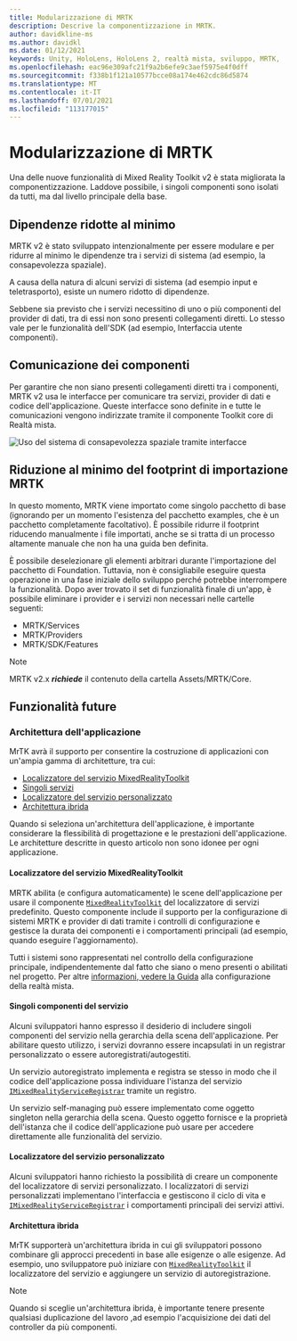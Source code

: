 ```yaml
---
title: Modularizzazione di MRTK
description: Descrive la componentizzazione in MRTK.
author: davidkline-ms
ms.author: davidkl
ms.date: 01/12/2021
keywords: Unity, HoloLens, HoloLens 2, realtà mista, sviluppo, MRTK,
ms.openlocfilehash: eac96e309afc21f9a2b6efe9c3aef5975e4f0dff
ms.sourcegitcommit: f338b1f121a10577bcce08a174e462cdc86d5874
ms.translationtype: MT
ms.contentlocale: it-IT
ms.lasthandoff: 07/01/2021
ms.locfileid: "113177015"
---
```

# <a name="mrtk-modularization"></a>Modularizzazione di MRTK

Una delle nuove funzionalità di Mixed Reality Toolkit v2 è stata migliorata la componentizzazione. Laddove possibile, i singoli componenti sono isolati da tutti, ma dal livello principale della base.

## <a name="minimized-dependencies"></a>Dipendenze ridotte al minimo

MRTK v2 è stato sviluppato intenzionalmente per essere modulare e per ridurre al minimo le dipendenze tra i servizi di sistema (ad esempio, la consapevolezza spaziale).

A causa della natura di alcuni servizi di sistema (ad esempio input e teletrasporto), esiste un numero ridotto di dipendenze.

Sebbene sia previsto che i servizi necessitino di uno o più componenti del provider di dati, tra di essi non sono presenti collegamenti diretti. Lo stesso vale per le funzionalità dell'SDK (ad esempio, Interfaccia utente componenti).

## <a name="component-communication"></a>Comunicazione dei componenti

Per garantire che non siano presenti collegamenti diretti tra i componenti, MRTK v2 usa le interfacce per comunicare tra servizi, provider di dati e codice dell'applicazione. Queste interfacce sono definite in e tutte le comunicazioni vengono indirizzate tramite il componente Toolkit core di Realtà mista.

![Uso del sistema di consapevolezza spaziale tramite interfacce](../features/images/packaging/AccessingViaInterfaces.png)

## <a name="minimizing-mrtk-import-footprint"></a>Riduzione al minimo del footprint di importazione MRTK

In questo momento, MRTK viene importato come singolo pacchetto di base (ignorando per un momento l'esistenza del pacchetto examples, che è un pacchetto completamente facoltativo). È possibile ridurre il footprint riducendo manualmente i file importati, anche se si tratta di un processo altamente manuale che non ha una guida ben definita.

È possibile deselezionare gli elementi arbitrari durante l'importazione del pacchetto di Foundation. Tuttavia, non è consigliabile eseguire questa operazione in una fase iniziale dello sviluppo perché potrebbe interrompere la funzionalità. Dopo aver trovato il set di funzionalità finale di un'app, è possibile eliminare i provider e i servizi non necessari nelle cartelle seguenti:

- MRTK/Services
- MRTK/Providers
- MRTK/SDK/Features

> [!NOTE]
> MRTK v2.x **_richiede_** il contenuto della cartella Assets/MRTK/Core.

## <a name="upcoming-features"></a>Funzionalità future

### <a name="application-architecture"></a>Architettura dell'applicazione

MrTK avrà il supporto per consentire la costruzione di applicazioni con un'ampia gamma di architetture, tra cui:

- [Localizzatore del servizio MixedRealityToolkit](#mixedrealitytoolkit-service-locator)
- [Singoli servizi](#individual-service-components)
- [Localizzatore del servizio personalizzato](#custom-service-locator)
- [Architettura ibrida](#hybrid-architecture)

Quando si seleziona un'architettura dell'applicazione, è importante considerare la flessibilità di progettazione e le prestazioni dell'applicazione. Le architetture descritte in questo articolo non sono idonee per ogni applicazione.

#### <a name="mixedrealitytoolkit-service-locator"></a>Localizzatore del servizio MixedRealityToolkit

MRTK abilita (e configura automaticamente) le scene dell'applicazione per usare il componente [`MixedRealityToolkit`](xref:Microsoft.MixedReality.Toolkit.MixedRealityToolkit) del localizzatore di servizi predefinito. Questo componente include il supporto per la configurazione di sistemi MRTK e provider di dati tramite i controlli di configurazione e gestisce la durata dei componenti e i comportamenti principali (ad esempio, quando eseguire l'aggiornamento).

Tutti i sistemi sono rappresentati nel controllo della configurazione principale, indipendentemente dal fatto che siano o meno presenti o abilitati nel progetto. Per altre [informazioni, vedere la Guida](../configuration/mixed-reality-configuration-guide.md) alla configurazione della realtà mista.

#### <a name="individual-service-components"></a>Singoli componenti del servizio

Alcuni sviluppatori hanno espresso il desiderio di includere singoli componenti del servizio nella gerarchia della scena dell'applicazione. Per abilitare questo utilizzo, i servizi dovranno essere incapsulati in un registrar personalizzato o essere autoregistrati/autogestiti.

Un servizio autoregistrato implementa e registra se stesso in modo che il codice dell'applicazione possa individuare l'istanza del servizio [`IMixedRealityServiceRegistrar`](xref:Microsoft.MixedReality.Toolkit.IMixedRealityServiceRegistrar) tramite un registro.

Un servizio self-managing può essere implementato come oggetto singleton nella gerarchia della scena. Questo oggetto fornisce e la proprietà dell'istanza che il codice dell'applicazione può usare per accedere direttamente alle funzionalità del servizio.

#### <a name="custom-service-locator"></a>Localizzatore del servizio personalizzato

Alcuni sviluppatori hanno richiesto la possibilità di creare un componente del localizzatore di servizi personalizzato. I localizzatori di servizi personalizzati implementano l'interfaccia e gestiscono il ciclo di vita e [`IMixedRealityServiceRegistrar`](xref:Microsoft.MixedReality.Toolkit.IMixedRealityServiceRegistrar) i comportamenti principali dei servizi attivi.

#### <a name="hybrid-architecture"></a>Architettura ibrida

MrTK supporterà un'architettura ibrida in cui gli sviluppatori possono combinare gli approcci precedenti in base alle esigenze o alle esigenze. Ad esempio, uno sviluppatore può iniziare con [`MixedRealityToolkit`](xref:Microsoft.MixedReality.Toolkit.MixedRealityToolkit) il localizzatore del servizio e aggiungere un servizio di autoregistrazione.

> [!NOTE]
> Quando si sceglie un'architettura ibrida, è importante tenere presente qualsiasi duplicazione del lavoro ,ad esempio l'acquisizione dei dati del controller da più componenti.
